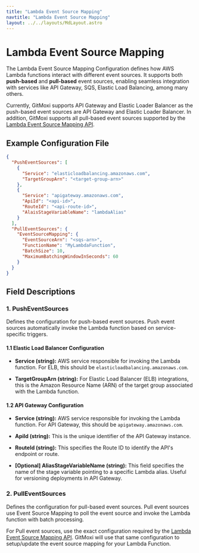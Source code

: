 ```yaml
---
title: "Lambda Event Source Mapping"
navtitle: "Lambda Event Source Mapping"
layout: ../../layouts/MdLayout.astro
---
```


# Lambda Event Source Mapping

The Lambda Event Source Mapping Configuration defines how AWS Lambda functions interact with different event sources. It supports both **push-based** and **pull-based** event sources, enabling seamless integration with services like API Gateway, SQS, Elastic Load Balancing, among many others.

Currently, GitMoxi supports API Gateway and Elastic Loader Balancer as the push-based event sources are API Gateway and Elastic Loader Balancer. In addition, GitMoxi supports all pull-based event sources supported by the <a href="https://docs.aws.amazon.com/lambda/latest/dg/invocation-eventsourcemapping.html" target="_blank">Lambda Event Source Mapping API</a>.

## Example Configuration File
```json
{
  "PushEventSources": [
    {
      "Service": "elasticloadbalancing.amazonaws.com",
      "TargetGroupArn": "<target-group-arn>"
    },
    {
      "Service": "apigateway.amazonaws.com",
      "ApiId": "<api-id>",
      "RouteId": "<api-route-id>",
      "AlaisStageVariableName": "lambdaAlias"
    }
  ],
  "PullEventSources": {
    "EventSourceMapping": {
      "EventSourceArn": "<sqs-arn>",
      "FunctionName": "MyLambdaFunction",
      "BatchSize": 10,
      "MaximumBatchingWindowInSeconds": 60
    }
  }
}
```

## Field Descriptions

### 1. PushEventSources

Defines the configuration for push-based event sources. Push event sources automatically invoke the Lambda function based on service-specific triggers.

#### 1.1 Elastic Load Balancer Configuration
- **Service (string):** AWS service responsible for invoking the Lambda function. For ELB, this should be `elasticloadbalancing.amazonaws.com`. 

- **TargetGroupArn (string):** For Elastic Load Balancer (ELB) integrations, this is the Amazon Resource Name (ARN) of the target group associated with the Lambda function.

#### 1.2 API Gateway Configuration
- **Service (string):** AWS service responsible for invoking the Lambda function. For API Gateway, this should be `apigateway.amazonaws.com`. 

- **ApiId (string):** This is the unique identifier of the API Gateway instance.

- **RouteId (string):** This specifies the Route ID to identify the API's endpoint or route.

- **[Optional] AliasStageVariableName (string):** This field specifies the name of the stage variable pointing to a specific Lambda alias. Useful for versioning deployments in API Gateway.

### 2. PullEventSources

Defines the configuration for pull-based event sources. Pull event sources use Event Source Mapping to poll the event source and invoke the Lambda function with batch processing. 

For Pull event sources, use the exact configuration required by the <a href="https://docs.aws.amazon.com/lambda/latest/dg/invocation-eventsourcemapping.html" target="_blank">Lambda Event Source Mapping API</a>. GitMoxi will use that same configuration to setup/update the event source mapping for your Lambda Function.



